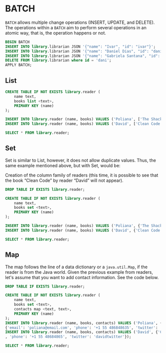 # BATCH

`BATCH` allows multiple change operations (INSERT, UPDATE, and DELETE). The operations within a `BATCH` aim to perform several operations in an atomic way, that is, the operation happens or not.


```sql
BEGIN BATCH
INSERT INTO library.librarian JSON '{"name": "Ivar", "id": "ivar"}';
INSERT INTO library.librarian JSON '{"name": "Daniel Dias", "id": "dani"}';
INSERT INTO library.librarian JSON '{"name": "Gabriela Santana", "id": "gabriela"}';
DELETE FROM library.librarian where id = 'dani';
APPLY BATCH;
```

## List


```sql
CREATE TABLE IF NOT EXISTS library.reader (
    name text,
    books list <text>,
    PRIMARY KEY (name)
);

INSERT INTO library.reader (name, books) VALUES ('Poliana', ['The Shack', 'The Love', 'Clean Code']);
INSERT INTO library.reader (name, books) VALUES ('David', ['Clean Code', 'Effectove Java', 'Clean Code']);

SELECT * FROM library.reader;
```

## Set

Set is similar to List, however, it does not allow duplicate values. Thus, the same example mentioned above, but with Set, would be:

Creation of the column family of readers (this time, it is possible to see that the book “Clean Code” by reader “David” will not appear).

```sql
DROP TABLE IF EXISTS library.reader;

CREATE TABLE IF NOT EXISTS library.reader (
    name text,
    books set <text>,
    PRIMARY KEY (name)
);

INSERT INTO library.reader (name, books) VALUES ('Poliana', {'The Shack', 'The Love', 'Clean Code'});
INSERT INTO library.reader (name, books) VALUES ('David', {'Clean Code', 'Effectove Java', 'Clean Code'});

SELECT * FROM library.reader;
```

## Map

The map follows the line of a data dictionary or a `java.util.Map`, if the reader is from the Java world. Given the previous example from readers, let's assume that you want to add contact information. See the code below.

```sql
DROP TABLE IF EXISTS library.reader;

CREATE TABLE IF NOT EXISTS library.reader (
    name text,
    books set <text>,
    contacts map <text, text>,
    PRIMARY KEY (name)
);
INSERT INTO library.reader (name, books, contacts) VALUES ('Poliana', {'The Shack', 'The Love', 'Clean Code'},
{'email': 'poliana@email.com', 'phone': '+1 55 486848635', 'twitter': 'polianatwitter', 'facebook': 'polianafacebook'});
INSERT INTO library.reader (name, books, contacts) VALUES ('David', {'Clean Code'}, {'email': 'david@email.com'
, 'phone': '+1 55 48684865', 'twitter': 'davidtwitter'});

SELECT * FROM library.reader;

```
